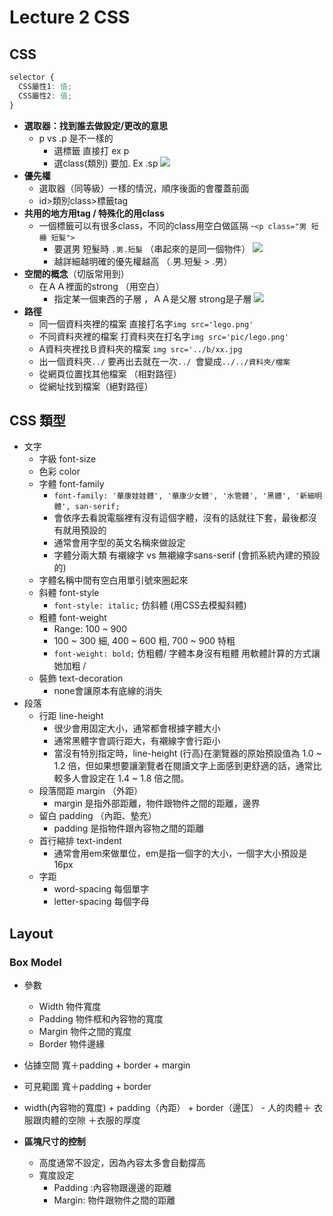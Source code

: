 
# Lecture 2 CSS

## CSS 
```CSS
selector {
  CSS屬性1: 值;
  CSS屬性2: 值;
}
```
- **選取器：找到誰去做設定/更改的意思**
  - p vs .p 是不一樣的
    - 選標籤 直接打 ex p
    - 選class(類別) 要加.   Ex .sp
			![](    https://ws2.sinaimg.cn/large/006tKfTcgy1fkr3y9hxnvj31kw0bw0zm.jpg)
- **優先權**
  - 選取器（同等級）一樣的情況，順序後面的會覆蓋前面
  - id>類別class>標籤tag
- **共用的地方用tag / 特殊化的用class**
  - 一個標籤可以有很多class，不同的class用空白做區隔
    -`<p class="男 短褲 短髮">`
    - 要選男 短髮時  `.男.短髮`  （串起來的是同一個物件）
    ![](https://ws3.sinaimg.cn/large/006tKfTcgy1fkr3yts2b8j31kw0nrqec.jpg)
    - 越詳細越明確的優先權越高  （.男.短髮  > .男）
 - **空間的概念**（切版常用到）
    - 在ＡＡ裡面的strong  （用空白）
      - 指定某一個東西的子層 ，ＡＡ是父層 strong是子層
      ![](https://ws4.sinaimg.cn/large/006tKfTcly1fkr3zh70byj31kw0g1ajd.jpg)
 - **路徑** 
    - 同一個資料夾裡的檔案 直接打名字`img src='lego.png'`
    - 不同資料夾裡的檔案 打資料夾在打名字`img src='pic/lego.png'`
    - A資料夾裡找Ｂ資料夾的檔案 `img src='../b/xx.jpg`
    - 出一個資料夾`../` 要再出去就在一次`../ `會變成`../../資料夾/檔案`
    - 從網頁位置找其他檔案 （相對路徑） 
    - 從網址找到檔案（絕對路徑）

## CSS 類型

- 文字
  - 字級 font-size
  - 色彩 color
  - 字體 font-family
    - `font-family: '華康娃娃體', '華康少女體', '水管體', '黑體', '新細明體', san-serif;`
    - 會依序去看說電腦裡有沒有這個字體，沒有的話就往下套，最後都沒有就用預設的
    - 通常會用字型的英文名稱來做設定
    - 字體分兩大類 有襯線字  vs 無襯線字sans-serif (會抓系統內建的預設的)
  - 字體名稱中間有空白用單引號來圈起來
  - 斜體 font-style
    - `font-style: italic;`  仿斜體 (用CSS去模擬斜體)
  - 粗體 font-weight
    - Range: 100 ~ 900
    - 100 ~ 300 細, 400 ~ 600 粗, 700 ~ 900 特粗
    - `font-weight: bold;` 仿粗體/ 字體本身沒有粗體 用軟體計算的方式讓她加粗 /
  - 裝飾 text-decoration
    - none會讓原本有底線的消失
- 段落
  - 行距 line-height
    - 很少會用固定大小，通常都會根據字體大小
    - 通常黑體字會調行距大，有襯線字會行距小
    - 當沒有特別指定時，line-height (行高)在瀏覽器的原始預設值為 1.0 ~ 1.2 倍，但如果想要讓瀏覽者在閱讀文字上面感到更舒適的話，通常比較多人會設定在 1.4 ~ 1.8 倍之間。
  - 段落間距 margin （外距）
    - margin 是指外部距離，物件跟物件之間的距離，邊界
  - 留白 padding （內距、墊充）
    - padding 是指物件跟內容物之間的距離
  - 首行縮排 text-indent
    - 通常會用em來做單位，em是指一個字的大小，一個字大小預設是16px
  - 字距
    - word-spacing 每個單字
    - letter-spacing 每個字母  

## Layout
### Box Model

- 參數
  - Width 物件寬度
  - Padding 物件框和內容物的寬度
  - Margin 物件之間的寬度
  - Border 物件邊緣
- 佔據空間 寬＋padding + border + margin
- 可見範圍 寬＋padding + border
- width(內容物的寬度) + padding（內距） + border（邊匡） -           人的肉體＋ 衣服跟肉體的空隙  ＋衣服的厚度

- **區塊尺寸的控制**
  - 高度通常不設定，因為內容太多會自動撐高
  - 寬度設定
    - Padding :內容物跟邊邊的距離
    - Margin: 物件跟物件之間的距離
 
      
      
